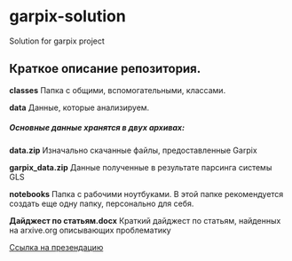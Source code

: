 # garpix-solution
Solution for garpix project

## Краткое описание репозитория.

**classes** Папка с общими, вспомогательными, классами.


**data** Данные, которые анализируем.

##### Основные данные хранятся в двух архивах:
**data.zip** Изначально скачанные файлы, предоставленные Garpix

**garpix_data.zip** Данные полученные в результате парсинга системы GLS 


**notebooks** Папка с рабочими ноутбуками. В этой папке рекомендуется создать еще одну папку, персонально для себя.

**Дайджест по статьям.docx** Краткий дайджест по статьям, найденных на arxive.org описывающих проблематику

[Ссылка на презендацию](https://docs.google.com/presentation/d/1_sI7IrhAAIk2bw5wPFpsuhYsnqXsfOg8bLqRxTpM6_g/edit?usp=sharing)
